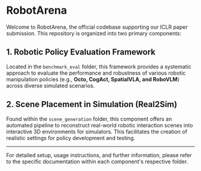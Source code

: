 # RobotArena

Welcome to RobotArena, the official codebase supporting our ICLR paper submission. This repository is organized into two primary components:

## 1. Robotic Policy Evaluation Framework

Located in the `benchmark_eval` folder, this framework provides a systematic approach to evaluate the performance and robustness of various robotic manipulation policies (e.g., **Octo, CogAct, SpatialVLA, and RoboVLM**) across diverse simulated scenarios.

## 2. Scene Placement in Simulation (Real2Sim)

Found within the `scene_generation` folder, this component offers an automated pipeline to reconstruct real-world robotic interaction scenes into interactive 3D environments for simulators. This facilitates the creation of realistic settings for policy development and testing.

---

For detailed setup, usage instructions, and further information, please refer to the specific documentation within each component's respective folder.
